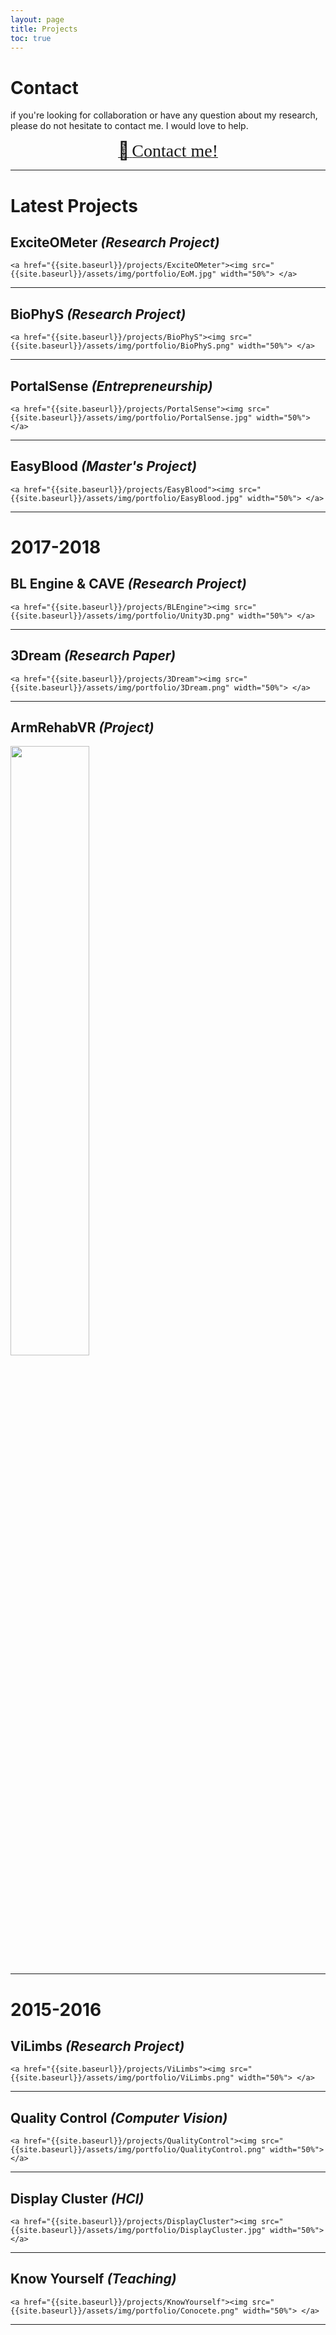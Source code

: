 ```yaml
---
layout: page
title: Projects
toc: true
---
```



# Contact

if you're looking for collaboration or have any question about my research, please do not hesitate to contact me. I would love to help.

<p align="center">
  <a target="_blank" rel="noopener noreferrer" href="mailto:benaissa@toyota-ti.ac.jp?subject=Hi">
    <span style="font-size:2em;">📨</span>
    <span style="font-family:Papyrus; font-size:2em;">Contact me!</span>
  </a>
</p>

---

# Latest Projects

## ExciteOMeter *(Research Project)*
<p align="center">

    <a href="{{site.baseurl}}/projects/ExciteOMeter"><img src="{{site.baseurl}}/assets/img/portfolio/EoM.jpg" width="50%"> </a>

</p>

---

## BioPhyS *(Research Project)*

<p align="center">

    <a href="{{site.baseurl}}/projects/BioPhyS"><img src="{{site.baseurl}}/assets/img/portfolio/BioPhyS.png" width="50%"> </a>

</p>

---

## PortalSense *(Entrepreneurship)*

<p align="center">

    <a href="{{site.baseurl}}/projects/PortalSense"><img src="{{site.baseurl}}/assets/img/portfolio/PortalSense.jpg" width="50%"> </a>

</p>

---

## EasyBlood *(Master's Project)*

<p align="center">

    <a href="{{site.baseurl}}/projects/EasyBlood"><img src="{{site.baseurl}}/assets/img/portfolio/EasyBlood.jpg" width="50%"> </a>

</p>

---

# 2017-2018

## BL Engine & CAVE *(Research Project)*

<p align="center">

    <a href="{{site.baseurl}}/projects/BLEngine"><img src="{{site.baseurl}}/assets/img/portfolio/Unity3D.png" width="50%"> </a>

</p>

---

## 3Dream *(Research Paper)*  

<p align="center">

    <a href="{{site.baseurl}}/projects/3Dream"><img src="{{site.baseurl}}/assets/img/portfolio/3Dream.png" width="50%"> </a>

</p>

---

## ArmRehabVR *(Project)*
<a href="{{site.baseurl}}/projects/ArmRehabVR"><img src="{{site.baseurl}}/assets/img/portfolio/ArmRehabVR.jpg" width="50%"> </a>

---

# 2015-2016

## ViLimbs *(Research Project)*

<p align="center">

    <a href="{{site.baseurl}}/projects/ViLimbs"><img src="{{site.baseurl}}/assets/img/portfolio/ViLimbs.png" width="50%"> </a>

</p>

---

## Quality Control *(Computer Vision)*

<p align="center">

    <a href="{{site.baseurl}}/projects/QualityControl"><img src="{{site.baseurl}}/assets/img/portfolio/QualityControl.png" width="50%"> </a>

</p>

---

## Display Cluster *(HCI)*

<p align="center">

    <a href="{{site.baseurl}}/projects/DisplayCluster"><img src="{{site.baseurl}}/assets/img/portfolio/DisplayCluster.jpg" width="50%"> </a>

</p>

---

## Know Yourself *(Teaching)*

<p align="center">

    <a href="{{site.baseurl}}/projects/KnowYourself"><img src="{{site.baseurl}}/assets/img/portfolio/Conocete.png" width="50%"> </a>

</p>

---

